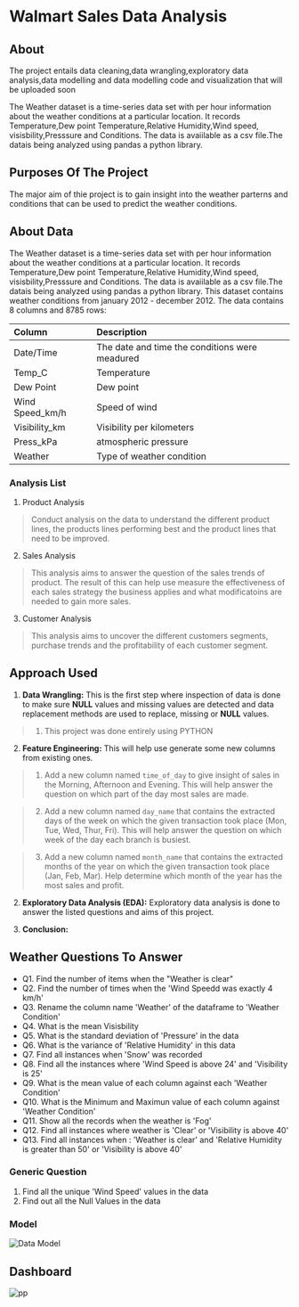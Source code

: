 # Walmart Sales Data Analysis

## About

The project entails data cleaning,data wrangling,exploratory data analysis,data modelling and data modelling code and visualization that will be uploaded soon

The Weather dataset is a time-series data set with per hour information about the weather conditions at a particular location. It records Temperature,Dew point Temperature,Relative Humidity,Wind speed,
visisbility,Presssure and Conditions.
The data is avaiilable as a csv file.The datais being analyzed using pandas a python library.

## Purposes Of The Project
The major aim of thie project is to gain insight into the weather parterns and conditions that can be used to predict the weather conditions.

## About Data

The Weather dataset is a time-series data set with per hour information about the weather conditions at a particular location. It records Temperature,Dew point Temperature,Relative Humidity,Wind speed,
visisbility,Presssure and Conditions.
The data is avaiilable as a csv file.The datais being analyzed using pandas a python library.
This dataset contains  weather conditions from january 2012  - december 2012. The data contains 8 columns and 8785 rows:

| Column                  | Description                             | 
| :---------------------- | :-------------------------------------- | 
| Date/Time               | The date and time the conditions were meadured             |
| Temp_C                  | Temperature        | 
| Dew Point               | Dew point               | 
| Wind Speed_km/h         | Speed of wind|
| Visibility_km           | Visibility per kilometers| 
| Press_kPa               | atmospheric pressure              |
| Weather                 | Type of weather condition         |






### Analysis List

1. Product Analysis

> Conduct analysis on the data to understand the different product lines, the products lines performing best and the product lines that need to be improved.

2. Sales Analysis

> This analysis aims to answer the question of the sales trends of product. The result of this can help use measure the effectiveness of each sales strategy the business applies and what modificatoins are needed to gain more sales.

3. Customer Analysis

> This analysis aims to uncover the different customers segments, purchase trends and the profitability of each customer segment.

## Approach Used

1. **Data Wrangling:** This is the first step where inspection of data is done to make sure **NULL** values and missing values are detected and data replacement methods are used to replace, missing or **NULL** values.

> 1. This project was done entirely using PYTHON

2. **Feature Engineering:** This will help use generate some new columns from existing ones.

> 1. Add a new column named `time_of_day` to give insight of sales in the Morning, Afternoon and Evening. This will help answer the question on which part of the day most sales are made.

> 2. Add a new column named `day_name` that contains the extracted days of the week on which the given transaction took place (Mon, Tue, Wed, Thur, Fri). This will help answer the question on which week of the day each branch is busiest.

> 3. Add a new column named `month_name` that contains the extracted months of the year on which the given transaction took place (Jan, Feb, Mar). Help determine which month of the year has the most sales and profit.

2. **Exploratory Data Analysis (EDA):** Exploratory data analysis is done to answer the listed questions and aims of this project.

3. **Conclusion:**

## Weather Questions To Answer
  - Q1. Find the number of items when the "Weather is clear"
  - Q2. Find the number of times when the 'Wind Speedd was exactly 4 km/h' 
  - Q3. Rename the column name 'Weather' of the dataframe to 'Weather Condition'
  - Q4. What is the mean Visisbility
  - Q5. What is the standard deviation of 'Pressure' in the data
  - Q6. What is the variance of 'Relative Humidity' in this data
  - Q7. Find all instances when 'Snow' was recorded
  - Q8. Find all the instances where 'Wind Speed is above 24' and 'Visibility is 25'
  - Q9. What is the mean value of each column against each 'Weather Condition'
  - Q10. What is the Minimum and Maximun value of each column against 'Weather Condition'
  - Q11. Show all the records when the weather is 'Fog'
  - Q12. Find all instances where weather is 'Clear' or 'Visibility is above 40'
  - Q13. Find all instances when :
  'Weather is clear' and 'Relative Humidity is greater than 50'
  or
  'Visibility is above 40'

### Generic Question

1. Find all the unique 'Wind Speed' values in the data
2. Find out all the Null Values in the data



### Model
![Data Model](https://lucid.app/publicSegments/view/70a34985-32d9-4731-93a0-1ef1df23c541/image.png)

## Dashboard
![pp](https://github.com/kayikalvin/Weather-dataset-Analysis/assets/161039123/763af298-3ea7-403c-812a-da17862d11dc)





